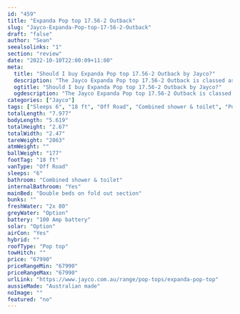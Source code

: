 ```yaml
---
id: "459"
title: "Expanda Pop top 17.56-2 Outback"
slug: "Jayco-Expanda-Pop-top-17-56-2-Outback"
draft: "false"
author: "Sean"
seealsolinks: "1"
section: "review"
date: "2022-10-10T22:00:09+11:00"
meta:
  title: "Should I buy Expanda Pop top 17.56-2 Outback by Jayco?"
  description: "The Jayco Expanda Pop top 17.56-2 Outback is classed as Off Road, and sleeps 6 people. It is Australian made and comes in at 18 ft. It generally has Combined shower & toilet."
  ogtitle: "Should I buy Expanda Pop top 17.56-2 Outback by Jayco?"
  ogdescription: "The Jayco Expanda Pop top 17.56-2 Outback is classed as Off Road, and sleeps 6 people. It is Australian made and comes in at 18 ft. It generally has Combined shower & toilet."
categories: ["Jayco"]
tags: ["Sleeps 6", "18 ft", "Off Road", "Combined shower & toilet", "Pop top", "60 - 70k"]
totalLength: "7.977"
bodyLength: "5.619"
totalHeight: "2.67"
totalWidth: "2.47"
tareWeight: "2063"
atmWeight: ""
ballWeight: "177"
footTag: "18 ft"
vanType: "Off Road"
sleeps: "6"
bathroom: "Combined shower & toilet"
internalBathroom: "Yes"
mainBed: "Double beds on fold out section"
bunks: ""
freshWater: "2x 80"
greyWater: "Option"
battery: "100 Amp battery"
solar: "Option"
airCon: "Yes"
hybrid: ""
roofType: "Pop top"
towHitch: ""
price: "67990"
priceRangeMin: "67990"
priceRangeMax: "67990"
urlLink: "https://www.jayco.com.au/range/pop-tops/expanda-pop-top"
aussieMade: "Australian made"
noImage: ""
featured: "no"
---
```

